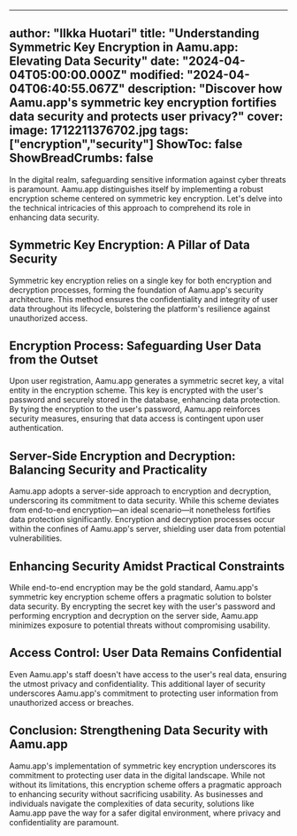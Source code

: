 
---
author: "Ilkka Huotari"
title: "Understanding Symmetric Key Encryption in Aamu.app: Elevating Data Security"
date: "2024-04-04T05:00:00.000Z"
modified: "2024-04-04T06:40:55.067Z"
description: "Discover how Aamu.app's symmetric key encryption fortifies data security and protects user privacy?"
cover:
  image: 1712211376702.jpg
tags: ["encryption","security"]
ShowToc: false
ShowBreadCrumbs: false
---

In the digital realm, safeguarding sensitive information against cyber threats is paramount. Aamu.app distinguishes itself by implementing a robust encryption scheme centered on symmetric key encryption. Let's delve into the technical intricacies of this approach to comprehend its role in enhancing data security.

Symmetric Key Encryption: A Pillar of Data Security
---------------------------------------------------

Symmetric key encryption relies on a single key for both encryption and decryption processes, forming the foundation of Aamu.app's security architecture. This method ensures the confidentiality and integrity of user data throughout its lifecycle, bolstering the platform's resilience against unauthorized access.

Encryption Process: Safeguarding User Data from the Outset
----------------------------------------------------------

Upon user registration, Aamu.app generates a symmetric secret key, a vital entity in the encryption scheme. This key is encrypted with the user's password and securely stored in the database, enhancing data protection. By tying the encryption to the user's password, Aamu.app reinforces security measures, ensuring that data access is contingent upon user authentication.

Server-Side Encryption and Decryption: Balancing Security and Practicality
--------------------------------------------------------------------------

Aamu.app adopts a server-side approach to encryption and decryption, underscoring its commitment to data security. While this scheme deviates from end-to-end encryption—an ideal scenario—it nonetheless fortifies data protection significantly. Encryption and decryption processes occur within the confines of Aamu.app's server, shielding user data from potential vulnerabilities.

Enhancing Security Amidst Practical Constraints
-----------------------------------------------

While end-to-end encryption may be the gold standard, Aamu.app's symmetric key encryption scheme offers a pragmatic solution to bolster data security. By encrypting the secret key with the user's password and performing encryption and decryption on the server side, Aamu.app minimizes exposure to potential threats without compromising usability.

Access Control: User Data Remains Confidential
----------------------------------------------

Even Aamu.app's staff doesn't have access to the user's real data, ensuring the utmost privacy and confidentiality. This additional layer of security underscores Aamu.app's commitment to protecting user information from unauthorized access or breaches.

Conclusion: Strengthening Data Security with Aamu.app
-----------------------------------------------------

Aamu.app's implementation of symmetric key encryption underscores its commitment to protecting user data in the digital landscape. While not without its limitations, this encryption scheme offers a pragmatic approach to enhancing security without sacrificing usability. As businesses and individuals navigate the complexities of data security, solutions like Aamu.app pave the way for a safer digital environment, where privacy and confidentiality are paramount.
